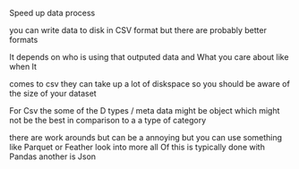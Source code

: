 Speed up data process  

you can write data to disk in CSV format but there are probably better formats  

It depends on who is using that outputed data and What you care about like when It  

comes to csv they can take up a lot of diskspace so you should be aware of the size of your dataset  

For Csv the some of the D types / meta data might be object which might not be the best in comparison to a a type of category  

there are work arounds but can be a annoying but you can use something like Parquet or Feather look into more all Of this is typically done with Pandas another is Json